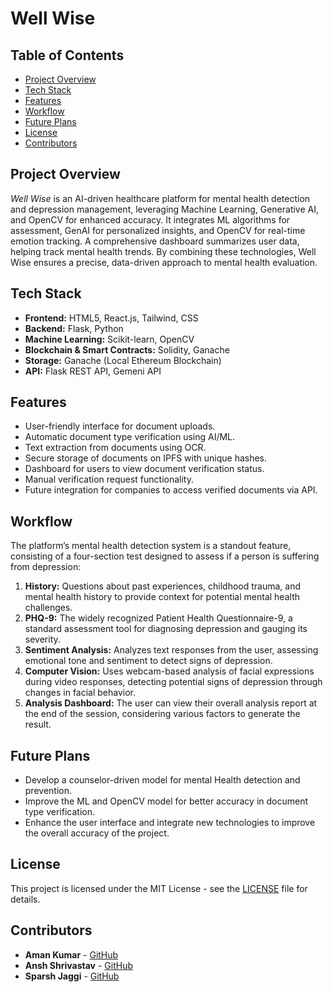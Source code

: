 
# Well Wise

## Table of Contents
- [Project Overview](#project-overview)
- [Tech Stack](#tech-stack)
- [Features](#features)
- [Workflow](#workflow)
- [Future Plans](#future-plans)
- [License](#license)
- [Contributors](#contributors)


## Project Overview
*Well Wise* is an AI-driven healthcare platform for mental health detection and depression management, leveraging Machine Learning, Generative AI, and OpenCV for enhanced accuracy. It integrates ML algorithms for assessment, GenAI for personalized insights, and OpenCV for real-time emotion tracking. A comprehensive dashboard summarizes user data, helping track mental health trends. By combining these technologies, Well Wise ensures a precise, data-driven approach to mental health evaluation.

## Tech Stack
- **Frontend:** HTML5, React.js, Tailwind, CSS
- **Backend:**  Flask, Python
- **Machine Learning:** Scikit-learn, OpenCV
- **Blockchain & Smart Contracts:** Solidity, Ganache
- **Storage:**  Ganache (Local Ethereum Blockchain)
- **API:**  Flask REST API, Gemeni API

## Features
- User-friendly interface for document uploads.
- Automatic document type verification using AI/ML.
- Text extraction from documents using OCR.
- Secure storage of documents on IPFS with unique hashes.
- Dashboard for users to view document verification status.
- Manual verification request functionality.
- Future integration for companies to access verified documents via API.

## Workflow
The platform’s mental health detection system is a standout feature, consisting of a four-section test designed to assess if a person is suffering from depression:

1. **History:** Questions about past experiences, childhood trauma, and mental health history to provide context for potential mental health challenges.
2. **PHQ-9:** The widely recognized Patient Health Questionnaire-9, a standard assessment tool for diagnosing depression and gauging its severity.
3. **Sentiment Analysis:** Analyzes text responses from the user, assessing emotional tone and sentiment to detect signs of depression.
4. **Computer Vision:** Uses webcam-based analysis of facial expressions during video responses, detecting potential signs of depression through changes in facial behavior.
5. **Analysis Dashboard:** The user can view their overall analysis report at the end of the session, considering various factors to generate the result.


## Future Plans
- Develop a counselor-driven model for mental Health detection and prevention.
- Improve the ML and OpenCV model for better accuracy in document type verification.
- Enhance the user interface and integrate new technologies to improve the overall accuracy of the project.

## License
This project is licensed under the MIT License - see the [LICENSE](LICENSE) file for details.

## Contributors
- **Aman Kumar** - [GitHub](https://github.com/trulyaman25)
- **Ansh Shrivastav** - [GitHub](https://github.com/ansh-d23)
- **Sparsh Jaggi** - [GitHub](https://github.com/sparshjaggi07)
